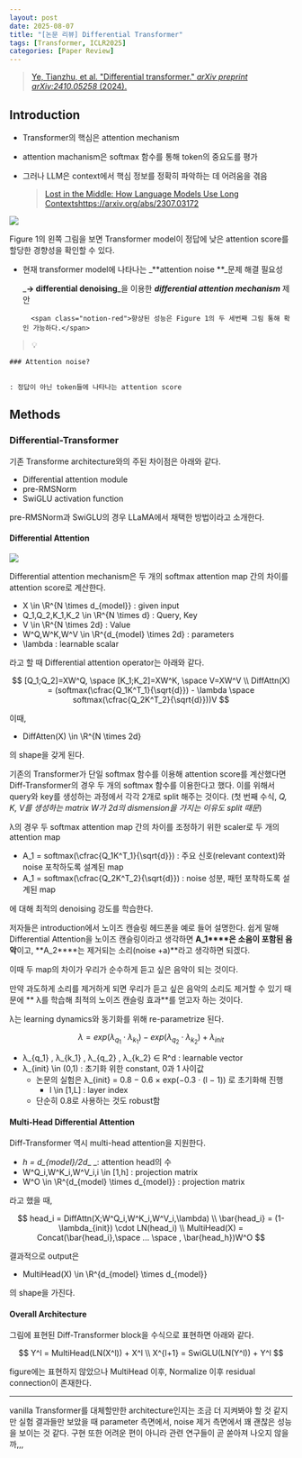 ```yaml
---
layout: post
date: 2025-08-07
title: "[논문 리뷰] Differential Transformer"
tags: [Transformer, ICLR2025]
categories: [Paper Review]
---
```


> [Ye, Tianzhu, et al. "Differential transformer." ](https://arxiv.org/abs/2410.05258)[_arXiv preprint arXiv:2410.05258_](https://arxiv.org/abs/2410.05258)[ (2024).](https://arxiv.org/abs/2410.05258)



## Introduction

- Transformer의 핵심은 attention mechanism
- attention machanism은 softmax 함수를 통해 token의 중요도를 평가
- 그러나 LLM은 context에서 핵심 정보를 정확히 파악하는 데 어려움을 겪음

	> [Lost in the Middle: How Language Models Use Long Contextshttps://arxiv.org/abs/2307.03172](https://arxiv.org/abs/2307.03172)


![](https://prod-files-secure.s3.us-west-2.amazonaws.com/542b861c-36a8-4051-84e5-8804b6728dba/9083ea56-691a-4752-ae26-47f403431ac8/image.png?X-Amz-Algorithm=AWS4-HMAC-SHA256&X-Amz-Content-Sha256=UNSIGNED-PAYLOAD&X-Amz-Credential=ASIAZI2LB466VN3OULPW%2F20250816%2Fus-west-2%2Fs3%2Faws4_request&X-Amz-Date=20250816T050106Z&X-Amz-Expires=3600&X-Amz-Security-Token=IQoJb3JpZ2luX2VjECUaCXVzLXdlc3QtMiJHMEUCIHryElTZxJE0fRC4URao2Q2WK%2FCnKnwh1%2BDq1sUQOeNFAiEAnwi1EHnqtFqrmXNwsv9K%2Fs%2BRNYhISx7%2By%2FP1W453DA0q%2FwMIbhAAGgw2Mzc0MjMxODM4MDUiDPNaSctfS8Y68xiBeSrcA1n%2BTVW4dvOcSlHSKYxSO92SZQ1DNmMesgXADS0296EffOncbDHB9J7OFx8ETjAnOP9ItuUJ7EmiI13kKTz9%2F4ue8%2FG4VtgsnB4c7AZOWB2lndZyOHLw09dIxHkfH6tU6SM8CLlAjiKCoFb8JxXV1M%2FXsPnUHxsPBSGPIWoqJfVfDQOtlueJnfIBNgfU0VU2Kea09yJVx49j0k2Mzle22NCOd8wm%2FF022bqLhtde2n3I%2F8nDrOfOzlRcN0ciaz5Bk7jZDVxSOs2KZ4aoRX0Pygt4UlVv4Sl0t0kvw2LgXY54iyHUpZDarBTh0fxgQldkzAYqoVjetVGq0NydUomQekg2Ihoc97ift6eFmWNn2tIsKd5qIiR8rg%2BQ6hz4rl0LC3%2BRnYP%2F%2Bft3U4UOKIRwyG0jb8eXxFZktawjixMBUkObxFfbZVVRBvRIRw41v%2FHbCzdPW8xPSL0AbT8nF32tQHqZ%2FCQHhfKkeyrfIiz%2FS%2FigntqX32o0fLSthfuHmTa6l0230Mi8v8JAnFSSiSZNVkAorjEtuQIxaz%2Bc4uJoBteiI6C4esV8O57wnIfzkkAjEXDj15GseZ5yTVPK%2BoVo%2BlM1qBUWqQaeNVifvZjMgryWyZDY1rqfI4rW9GrcMNuTgMUGOqUBxnE2AJw%2FxiVUkQkPKpEkL73zVx4vvg6zLePBja7RRAFYvhKqoBDAK11KKSVXndxetC0eGkd2sE1u%2BCj93ttHUrs3Dp9ghArdd%2FaNTMn3lZaYoiWPodQs3ndaglgjHMdHt6M%2BTga16lejeZbdemlY3KXzigplyZONqTRVwD4ERBFqQf7wlGWitd2eM7xcxQm7zpZe3pxn9FmEjuPDZe6I%2BNuojTVr&X-Amz-Signature=bbcb14bbebbb1b37147bc96f2034cf5aabe828c366f9557030a5441160a2cff5&X-Amz-SignedHeaders=host&x-amz-checksum-mode=ENABLED&x-id=GetObject)


Figure 1의 왼쪽 그림을 보면 Transformer model이 정답에 낮은 attention score를 할당한 경향성을 확인할 수 있다.

- 현재 transformer model에 나타나는 _**attention noise **_문제 해결 필요성

	_**→ differential denoising**_을 이용한 _**differential attention mechanism**_ 제안


		<span class="notion-red">향상된 성능은 Figure 1의 두 세번째 그림 통해 확인 가능하다.</span>


> 💡 


	### Attention noise?


	: 정답이 아닌 token들에 나타나는 attention score



## Methods



### Differential-Transformer


기존 Transforme architecture와의 주된 차이점은 아래와 같다.

- Differential attention module
- pre-RMSNorm
- SwiGLU activation function

pre-RMSNorm과 SwiGLU의 경우 LLaMA에서 채택한 방법이라고 소개한다.



#### Differential Attention


![](https://prod-files-secure.s3.us-west-2.amazonaws.com/542b861c-36a8-4051-84e5-8804b6728dba/116d70b2-1963-4810-9167-f4c7d8a06e8f/image.png?X-Amz-Algorithm=AWS4-HMAC-SHA256&X-Amz-Content-Sha256=UNSIGNED-PAYLOAD&X-Amz-Credential=ASIAZI2LB466VN3OULPW%2F20250816%2Fus-west-2%2Fs3%2Faws4_request&X-Amz-Date=20250816T050106Z&X-Amz-Expires=3600&X-Amz-Security-Token=IQoJb3JpZ2luX2VjECUaCXVzLXdlc3QtMiJHMEUCIHryElTZxJE0fRC4URao2Q2WK%2FCnKnwh1%2BDq1sUQOeNFAiEAnwi1EHnqtFqrmXNwsv9K%2Fs%2BRNYhISx7%2By%2FP1W453DA0q%2FwMIbhAAGgw2Mzc0MjMxODM4MDUiDPNaSctfS8Y68xiBeSrcA1n%2BTVW4dvOcSlHSKYxSO92SZQ1DNmMesgXADS0296EffOncbDHB9J7OFx8ETjAnOP9ItuUJ7EmiI13kKTz9%2F4ue8%2FG4VtgsnB4c7AZOWB2lndZyOHLw09dIxHkfH6tU6SM8CLlAjiKCoFb8JxXV1M%2FXsPnUHxsPBSGPIWoqJfVfDQOtlueJnfIBNgfU0VU2Kea09yJVx49j0k2Mzle22NCOd8wm%2FF022bqLhtde2n3I%2F8nDrOfOzlRcN0ciaz5Bk7jZDVxSOs2KZ4aoRX0Pygt4UlVv4Sl0t0kvw2LgXY54iyHUpZDarBTh0fxgQldkzAYqoVjetVGq0NydUomQekg2Ihoc97ift6eFmWNn2tIsKd5qIiR8rg%2BQ6hz4rl0LC3%2BRnYP%2F%2Bft3U4UOKIRwyG0jb8eXxFZktawjixMBUkObxFfbZVVRBvRIRw41v%2FHbCzdPW8xPSL0AbT8nF32tQHqZ%2FCQHhfKkeyrfIiz%2FS%2FigntqX32o0fLSthfuHmTa6l0230Mi8v8JAnFSSiSZNVkAorjEtuQIxaz%2Bc4uJoBteiI6C4esV8O57wnIfzkkAjEXDj15GseZ5yTVPK%2BoVo%2BlM1qBUWqQaeNVifvZjMgryWyZDY1rqfI4rW9GrcMNuTgMUGOqUBxnE2AJw%2FxiVUkQkPKpEkL73zVx4vvg6zLePBja7RRAFYvhKqoBDAK11KKSVXndxetC0eGkd2sE1u%2BCj93ttHUrs3Dp9ghArdd%2FaNTMn3lZaYoiWPodQs3ndaglgjHMdHt6M%2BTga16lejeZbdemlY3KXzigplyZONqTRVwD4ERBFqQf7wlGWitd2eM7xcxQm7zpZe3pxn9FmEjuPDZe6I%2BNuojTVr&X-Amz-Signature=c1f5b3bf4be54e399460c366a2445e045456a6e60c2d16e4464bb21c240f4dea&X-Amz-SignedHeaders=host&x-amz-checksum-mode=ENABLED&x-id=GetObject)


Differential attention mechanism은 두 개의 softmax attention map 간의 차이를 attention score로 계산한다.

- X \in \R^{N \times d\_{model}} : given input
- Q\_1,Q\_2,K\_1,K\_2 \in \R^{N \times d} : Query, Key
- V \in \R^{N \times 2d} : Value
- W^Q,W^K,W^V \in \R^{d\_{model} \times 2d} : parameters
- \lambda : learnable scalar

라고 할 때 Differential attention operator는 아래와 같다.


$$
[Q_1;Q_2]=XW^Q, \space [K_1;K_2]=XW^K, \space V=XW^V \\
DiffAttn(X) = (softmax(\cfrac{Q_1K^T_1}{\sqrt{d}}) - \lambda \space softmax(\cfrac{Q_2K^T_2}{\sqrt{d}}))V
$$


이때,

- DiffAtten(X) \in \R^{N \times 2d}

의 shape을 갖게 된다.


기존의 Transformer가 단일 softmax 함수를 이용해 attention score를 계산했다면 Diff-Transformer의 경우 두 개의 softmax 함수를 이용한다고 했다. 이를 위해서 query와 key를 생성하는 과정에서 각각 2개로 split 해주는 것이다. <span class="notion-red">(첫 번째 수식, </span><span class="notion-red">_Q, K, V를 생성하는 matrix W가 2d의 dismension을 가지는 이유도 split 때문_</span><span class="notion-red">)</span>


 λ의 경우 두 softmax attention map 간의 차이를 조정하기 위한 scaler로 두 개의 attention map

- A\_1 = softmax(\cfrac{Q\_1K^T\_1}{\sqrt{d}}) : 주요 신호(relevant context)와 noise 포착하도록 설계된 map
- A\_1 = softmax(\cfrac{Q\_2K^T\_2}{\sqrt{d}}) : noise 성분, 패턴 포착하도록 설계된 map 

에 대해 최적의 denoising 강도를 학습한다.


저자들은 introduction에서 노이즈 캔슬링 헤드폰을 예로 들어 설명한다. 쉽게 말해 Differential Attention을 노이즈 캔슬링이라고 생각하면 **A\_1****은 소음이 포함된 음악**이고, **A\_2****는 제거되는 소리(noise +a)**라고 생각하면 되겠다. 


이때 두 map의 차이가 우리가 순수하게 듣고 싶은 음악이 되는 것이다. 


만약 과도하게 소리를 제거하게 되면 우리가 듣고 싶은 음악의 소리도 제거할 수 있기 때문에 ** λ를 학습해 최적의 노이즈 캔슬링 효과**를 얻고자 하는 것이다.


λ는 learning dynamics와 동기화를 위해 re-parametrize 된다.


$$
\lambda = exp(\lambda_{q_1} \cdot \lambda_{k_1}) - exp(\lambda_{q_2} \cdot \lambda_{k_2}) + \lambda_{init}
$$

- λ\_{q\_1} , λ\_{k\_1} , λ\_{q\_2} , λ\_{k\_2} ∈ R^d : learnable vector
- λ\_{init} \in (0,1) : 초기화 위한 constant, 0과 1 사이값
	- 논문의 실험은 λ\_{init} = 0.8 − 0.6 × exp(−0.3 · (l − 1)) 로 초기화해 진행
		- l \in [1,L] : layer index
	- 단순히 0.8로 사용하는 것도 robust함


#### **Multi-Head Differential Attention**


Diff-Transformer 역시 multi-head attention을 지원한다.

- _h = d\_{model}/2d__ _: attention head의 수
- W^Q\_i,W^K\_i,W^V\_i,i \in [1,h] : projection matrix
- W^O \in \R^{d\_{model} \times d\_{model}} : projection matrix

라고 했을 때,


$$
head_i = DiffAttn(X;W^Q_i,W^K_i,W^V_i,\lambda) \\
\bar{head_i} = (1-\lambda_{init}) \cdot LN(head_i) \\
MultiHead(X) = Concat(\bar{head_i},\space ... \space , \bar{head_h})W^O
$$


결과적으로 output은

- MultiHead(X) \in \R^{d\_{model} \times d\_{model}}

의 shape을 가진다.



#### Overall Architecture


그림에 표현된 Diff-Transformer block을 수식으로 표현하면 아래와 같다.


$$
Y^l = MultiHead(LN(X^l)) + X^l \\
X^{l+1} = SwiGLU(LN(Y^l)) + Y^l
$$


figure에는 표현하지 않았으나 MultiHead 이후, Normalize 이후 residual connection이 존재한다.


---


vanilla Transformer를 대체할만한 architecture인지는 조금 더 지켜봐야 할 것 같지만 실험 결과들만 보았을 때 parameter 측면에서, noise 제거 측면에서 꽤 괜찮은 성능을 보이는 것 같다. 구현 또한 어려운 편이 아니라 관련 연구들이 곧 쏟아져 나오지 않을까,,,

